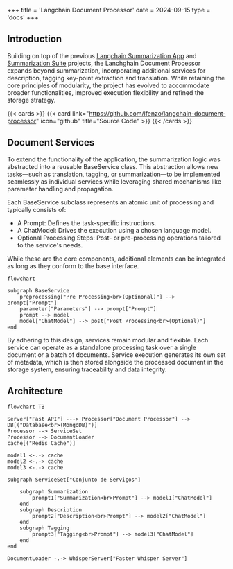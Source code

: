 +++
title = 'Langchain Document Processor'
date = 2024-09-15
type = 'docs'
+++

## Introduction

Building on top of the previous [Langchain Summarization App]() and [Summarization Suite]() projects,
the Lanchghain Document Processor expands beyond summarization, incorporating additional services
for description, tagging key-point extraction and translation. While retaining the core principles
of modularity, the project has evolved to accommodate broader functionalities, improved execution
flexibility and refined the storage strategy.

{{< cards >}}
  {{< card link="https://github.com/lfenzo/langchain-document-processor" icon="github" title="Source Code" >}}
{{< /cards >}}

## Document Services

To extend the functionality of the application, the summarization logic was abstracted into a
reusable BaseService class. This abstraction allows new tasks—such as translation, tagging, or
summarization—to be implemented seamlessly as individual services while leveraging shared mechanisms
like parameter handling and propagation.

Each BaseService subclass represents an atomic unit of processing and typically consists of:

- A Prompt: Defines the task-specific instructions.
- A ChatModel: Drives the execution using a chosen language model.
- Optional Processing Steps: Post- or pre-processing operations tailored to the service's needs.

While these are the core components, additional elements can be integrated as long as they
conform to the base interface.

```mermaid
flowchart 

subgraph BaseService
    preprocessing["Pre Processing<br>(Optinonal)"] --> prompt["Prompt"]
    parameter["Parameters"] --> prompt["Prompt"]
    prompt --> model
    model["ChatModel"] --> post["Post Processing<br>(Optional)"]
end
```

By adhering to this design, services remain modular and flexible. Each service can operate as a
standalone processing task over a single document or a batch of documents. Service execution
generates its own set of metadata, which is then stored alongside the processed document in the
storage system, ensuring traceability and data integrity.


## Architecture

```mermaid
flowchart TB

Server["Fast API"] ---> Processor["Document Processor"] --> DB[("Database<br>(MongoDB)")]
Processor --> ServiceSet
Processor --> DocumentLoader
cache[("Redis Cache")]

model1 <-.-> cache
model2 <-.-> cache
model3 <-.-> cache

subgraph ServiceSet["Conjunto de Serviços"]
	
	subgraph Summarization
		prompt1["Summarization<br>Prompt"] --> model1["ChatModel"]
	end
	subgraph Description
		prompt2["Description<br>Prompt"] --> model2["ChatModel"]
	end
	subgraph Tagging
		prompt3["Tagging<br>Prompt"] --> model3["ChatModel"]
	end
end

DocumentLoader -.-> WhisperServer["Faster Whisper Server"]
```

